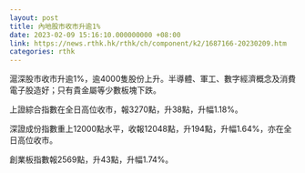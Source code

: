```yaml
---
layout: post
title: 內地股市收市升逾1%
date: 2023-02-09 15:16:10.000000000 +08:00
link: https://news.rthk.hk/rthk/ch/component/k2/1687166-20230209.htm
categories: rthk
---
```


滬深股市收市升逾1%，逾4000隻股份上升。半導體、軍工、數字經濟概念及消費電子股造好；只有貴金屬等少數板塊下跌。

上證綜合指數在全日高位收市，報3270點，升38點，升幅1.18%。

深證成份指數重上12000點水平，收報12048點，升194點，升幅1.64%，亦在全日高位收市。

創業板指數報2569點，升43點，升幅1.74%。
